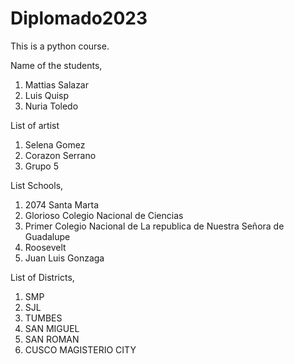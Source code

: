 # Diplomado2023
This is a python course.

Name of the students,
1. Mattias Salazar
2. Luis Quisp
3. Nuria Toledo

List of artist
1. Selena Gomez
2. Corazon Serrano
3. Grupo 5

List Schools,
1. 2074 Santa Marta
2. Glorioso Colegio Nacional de Ciencias
3. Primer Colegio Nacional de La republica de Nuestra Señora de Guadalupe 
4. Roosevelt 
5. Juan Luis Gonzaga

List of Districts,
1. SMP
2. SJL
3. TUMBES
4. SAN MIGUEL
5. SAN ROMAN
6. CUSCO MAGISTERIO CITY

